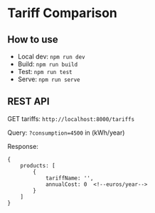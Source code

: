 # Tariff Comparison

## How to use

- Local dev: `npm run dev`
- Build: `npm run build`
- Test: `npm run test`
- Serve: `npm run serve`

## REST API

GET tariffs: `http://localhost:8000/tariffs`

Query: `?consumption=4500` in (kWh/year)

Response:
```
{
    products: [
        {
            tariffName: '',
            annualCost: 0  <!--euros/year-->
        }
    ]
}
```